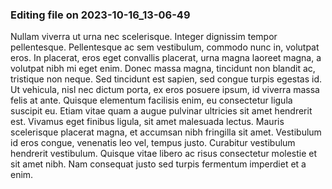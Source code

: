 

### Editing file on 2023-10-16_13-06-49

Nullam viverra ut urna nec scelerisque. Integer dignissim tempor pellentesque. Pellentesque ac sem vestibulum, commodo nunc in, volutpat eros. In placerat, eros eget convallis placerat, urna magna laoreet magna, a volutpat nibh mi eget enim. Donec massa magna, tincidunt non blandit ac, tristique non neque. Sed tincidunt est sapien, sed congue turpis egestas id. Ut vehicula, nisl nec dictum porta, ex eros posuere ipsum, id viverra massa felis at ante. Quisque elementum facilisis enim, eu consectetur ligula suscipit eu. Etiam vitae quam a augue pulvinar ultricies sit amet hendrerit est. Vivamus eget finibus ligula, sit amet malesuada lectus. Mauris scelerisque placerat magna, et accumsan nibh fringilla sit amet. Vestibulum id eros congue, venenatis leo vel, tempus justo. Curabitur vestibulum hendrerit vestibulum. Quisque vitae libero ac risus consectetur molestie et sit amet nibh. Nam consequat justo sed turpis fermentum imperdiet et a enim.


